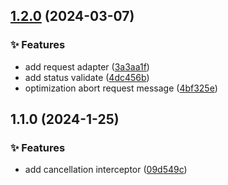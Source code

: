 

## [1.2.0](https://github.com/985563349/daigo/compare/1.1.0...1.2.0) (2024-03-07)


### ✨ Features

* add request adapter ([3a3aa1f](https://github.com/985563349/daigo/commit/3a3aa1f34f7d0c5b359a4440e1c63fd8d55b4554))
* add status validate ([4dc456b](https://github.com/985563349/daigo/commit/4dc456becd1751aeb966bd96ec44eb7d2628bc67))
* optimization abort request message ([4bf325e](https://github.com/985563349/daigo/commit/4bf325e9300e90b1f6c540df1607f459c47acc99))

## 1.1.0 (2024-1-25)


### ✨ Features

* add cancellation interceptor ([09d549c](https://github.com/985563349/daigo/commit/09d549c93b45d8d922ba0f0e1fa58a61463cfd65))
